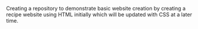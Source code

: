 Creating a repository to demonstrate basic website creation by creating a recipe website using HTML initially which will be updated with CSS at a later time.
